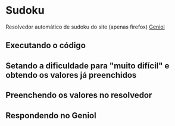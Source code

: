 # Sudoku
Resolvedor automático de sudoku do site (apenas firefox) [Geniol](https://www.geniol.com.br/logica/sudoku/)

## Executando o código

[gif1]: (https://github.com/hydenz/sudoku/blob/master/gifs/1.gif)

## Setando a dificuldade para "muito difícil" e obtendo os valores já preenchidos

[gif2]: (https://github.com/hydenz/sudoku/blob/master/gifs/2.gif)

## Preenchendo os valores no resolvedor

[gif3]: (https://github.com/hydenz/sudoku/blob/master/gifs/3.gif)

## Respondendo no Geniol

[gif4]: (https://github.com/hydenz/sudoku/blob/master/gifs/4.gif)

